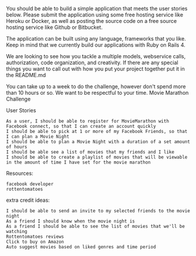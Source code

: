 

You should be able to build a simple application that meets the user stories below. Please submit the application using some free hosting service like Heroku or Docker, as well as posting the source code on a free source hosting service like Github or Bitbucket.

The application can be built using any language, frameworks that you like. Keep in mind that we currently build our applications with Ruby on Rails 4.

We are looking to see how you tackle a multiple models, webservice calls, authorization, code organization, and creativity. If there are any special things you want to call out with how you put your project together put it in the README.md

You can take up to a week to do the challenge, however don't spend more than 10 hours or so. We want to be respectful to your time.
Movie Marathon Challenge

User Stories

    As a user, I should be able to register for MovieMarathon with Facebook connect, so that I can create an account quickly
    I should be able to pick at 1 or more of my Facebook Friends, so that I can plan a Movie Night
    I should be able to plan a Movie Night with a duration of a set amount of hours
    I should be able see a list of movies that my friends and I like
    I should be able to create a playlist of movies that will be viewable in the amount of time I have set for the movie marathon

Resources:

    facebook developer
    rottentomatoes

extra credit ideas:

    I should be able to send an invite to my selected friends to the movie night
    As a friend I should know when the movie night is
    As a friend I should be able to see the list of movies that we'll be watching
    Rottentomatoes reviews
    Click to buy on Amazon
    Auto suggest movies based on liked genres and time period

